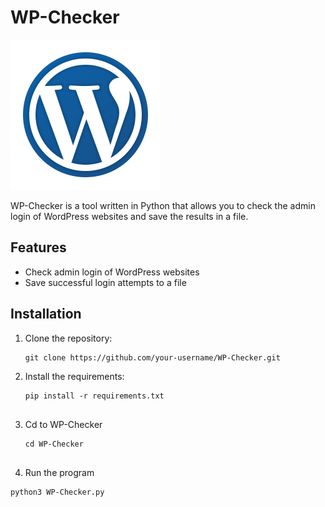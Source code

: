 # WP-Checker

![WP-Checker](wp-icon.png)

WP-Checker is a tool written in Python that allows you to check the admin login of WordPress websites and save the results in a file.

## Features

- Check admin login of WordPress websites
- Save successful login attempts to a file

## Installation

1. Clone the repository:

   ```shell
   git clone https://github.com/your-username/WP-Checker.git
   
2. Install the requirements:
   ```shell
   pip install -r requirements.txt
  
3. Cd to WP-Checker
   ```shell
   cd WP-Checker
  
 4. Run the program
   ```shell
   python3 WP-Checker.py
   

 
